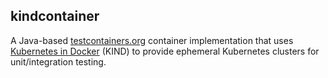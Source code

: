 kindcontainer
---
A Java-based [testcontainers.org](https://www.testcontainers.org/) container implementation that uses 
[Kubernetes in Docker](https://github.com/kubernetes-sigs/kind) (KIND) to provide ephemeral Kubernetes
clusters for unit/integration testing.

